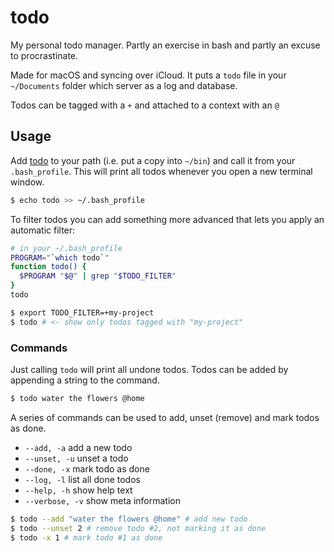 # todo
My personal todo manager. Partly an exercise in bash and partly an excuse to procrastinate.

Made for macOS and syncing over iCloud. It puts a `todo` file in your `~/Documents` folder which server as a log and database.

Todos can be tagged with a `+` and attached to a context with an `@`

## Usage

Add [todo](todo) to your path (i.e. put a copy into `~/bin`) and call it from your `.bash_profile`. This will print all todos whenever you open a new terminal window.

```bash
$ echo todo >> ~/.bash_profile
```

To filter todos you can add something more advanced that lets you apply an automatic filter:

```bash
# in your ~/.bash_profile
PROGRAM="`which todo`"
function todo() {
  $PROGRAM "$@" | grep "$TODO_FILTER"
}
todo
```

```bash
$ export TODO_FILTER=+my-project
$ todo # <- show only todos tagged with "my-project"
```

### Commands
Just calling `todo` will print all undone todos. Todos can be added by appending a string to the command.

```bash
$ todo water the flowers @home
```

A series of commands can be used to add, unset (remove) and mark todos as done.

- `--add, -a` add a new todo
- `--unset, -u` unset a todo
- `--done, -x` mark todo as done
- `--log, -l` list all done todos
- `--help, -h` show help text
- `--verbose, -v` show meta information

```bash
$ todo --add "water the flowers @home" # add new todo
$ todo --unset 2 # remove todo #2, not marking it as done
$ todo -x 1 # mark todo #1 as done
```
